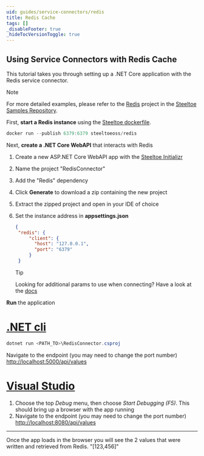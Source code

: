 ```yaml
---
uid: guides/service-connectors/redis
title: Redis Cache
tags: []
_disableFooter: true
_hideTocVersionToggle: true
---
```


## Using Service Connectors with Redis Cache

This tutorial takes you through setting up a .NET Core application with the Redis service connector.

> [!NOTE]
> For more detailed examples, please refer to the [Redis](https://github.com/SteeltoeOSS/Samples/tree/main/Connectors/src/Redis) project in the [Steeltoe Samples Repository](https://github.com/SteeltoeOSS/Samples).

First, **start a Redis instance** using the [Steeltoe dockerfile](https://github.com/steeltoeoss/dockerfiles).

```powershell
docker run --publish 6379:6379 steeltoeoss/redis
```

Next, **create a .NET Core WebAPI** that interacts with Redis

1. Create a new ASP.NET Core WebAPI app with the [Steeltoe Initializr](https://start.steeltoe.io)
1. Name the project "RedisConnector"
1. Add the "Redis" dependency
1. Click **Generate** to download a zip containing the new project
1. Extract the zipped project and open in your IDE of choice
1. Set the instance address in **appsettings.json**

   ```json
   {
    "redis": {
        "client": {
          "host": "127.0.0.1",
          "port": "6379"
        }
    }
   ```

   > [!TIP]
   > Looking for additional params to use when connecting? Have a look at the [docs](~/api/v4/welcome/index.md)

**Run** the application

# [.NET cli](#tab/cli)

```powershell
dotnet run <PATH_TO>\RedisConnector.csproj
```

Navigate to the endpoint (you may need to change the port number) [http://localhost:5000/api/values](http://localhost:5000/api/values)

# [Visual Studio](#tab/vs)

1. Choose the top _Debug_ menu, then choose _Start Debugging (F5)_. This should bring up a browser with the app running
1. Navigate to the endpoint (you may need to change the port number) [http://localhost:8080/api/values](http://localhost:8080/api/values)

---

Once the app loads in the browser you will see the 2 values that were written and retrieved from Redis.
"[123,456]"
